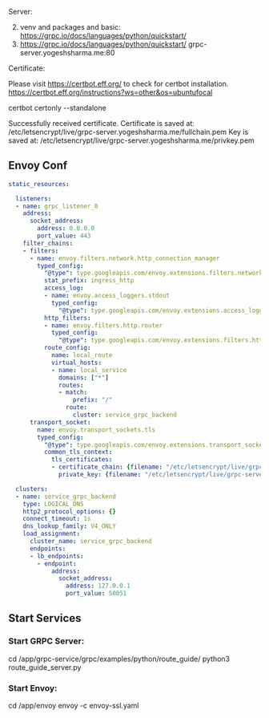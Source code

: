 Server:

2. venv and packages and basic: https://grpc.io/docs/languages/python/quickstart/
2. https://grpc.io/docs/languages/python/quickstart/
grpc-server.yogeshsharma.me:80


Certificate:

Please visit https://certbot.eff.org/ to check for certbot installation.
https://certbot.eff.org/instructions?ws=other&os=ubuntufocal

certbot certonly --standalone


Successfully received certificate.
Certificate is saved at: /etc/letsencrypt/live/grpc-server.yogeshsharma.me/fullchain.pem
Key is saved at:         /etc/letsencrypt/live/grpc-server.yogeshsharma.me/privkey.pem


## Envoy Conf

```yaml
static_resources:

  listeners:
  - name: grpc_listener_0
    address:
      socket_address:
        address: 0.0.0.0
        port_value: 443
    filter_chains:
    - filters:
      - name: envoy.filters.network.http_connection_manager
        typed_config:
          "@type": type.googleapis.com/envoy.extensions.filters.network.http_connection_manager.v3.HttpConnectionManager
          stat_prefix: ingress_http
          access_log:
          - name: envoy.access_loggers.stdout
            typed_config:
              "@type": type.googleapis.com/envoy.extensions.access_loggers.stream.v3.StdoutAccessLog
          http_filters:
          - name: envoy.filters.http.router
            typed_config:
              "@type": type.googleapis.com/envoy.extensions.filters.http.router.v3.Router
          route_config:
            name: local_route
            virtual_hosts:
            - name: local_service
              domains: ["*"]
              routes:
              - match:
                  prefix: "/"
                route:
                  cluster: service_grpc_backend
      transport_socket:
        name: envoy.transport_sockets.tls
        typed_config:
          "@type": type.googleapis.com/envoy.extensions.transport_sockets.tls.v3.DownstreamTlsContext
          common_tls_context:
            tls_certificates:
            - certificate_chain: {filename: "/etc/letsencrypt/live/grpc-server.yogeshsharma.me/fullchain.pem"}
              private_key: {filename: "/etc/letsencrypt/live/grpc-server.yogeshsharma.me/privkey.pem"}

  clusters:
  - name: service_grpc_backend
    type: LOGICAL_DNS
    http2_protocol_options: {}
    connect_timeout: 1s
    dns_lookup_family: V4_ONLY
    load_assignment:
      cluster_name: service_grpc_backend
      endpoints:
      - lb_endpoints:
        - endpoint:
            address:
              socket_address:
                address: 127.0.0.1
                port_value: 50051
```


## Start Services

### Start GRPC Server:

cd /app/grpc-service/grpc/examples/python/route_guide/
python3 route_guide_server.py

### Start Envoy:

cd /app/envoy
envoy -c envoy-ssl.yaml 
